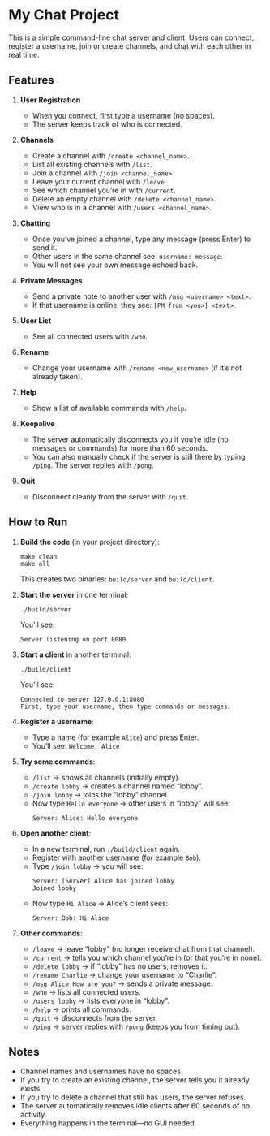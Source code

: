 # My Chat Project

This is a simple command-line chat server and client. Users can connect, register a username, join or create channels, and chat with each other in real time.

## Features

1. **User Registration**
   - When you connect, first type a username (no spaces).
   - The server keeps track of who is connected.

2. **Channels**
   - Create a channel with `/create <channel_name>`.
   - List all existing channels with `/list`.
   - Join a channel with `/join <channel_name>`.
   - Leave your current channel with `/leave`.
   - See which channel you’re in with `/current`.
   - Delete an empty channel with `/delete <channel_name>`.
   - View who is in a channel with `/users <channel_name>`.

3. **Chatting**
   - Once you’ve joined a channel, type any message (press Enter) to send it.
   - Other users in the same channel see: `username: message`.
   - You will not see your own message echoed back.

4. **Private Messages**
   - Send a private note to another user with `/msg <username> <text>`.
   - If that username is online, they see: `[PM from <you>] <text>`.

5. **User List**
   - See all connected users with `/who`.

6. **Rename**
   - Change your username with `/rename <new_username>` (if it’s not already taken).

7. **Help**
   - Show a list of available commands with `/help`.

8. **Keepalive**
   - The server automatically disconnects you if you’re idle (no messages or commands) for more than 60 seconds.
   - You can also manually check if the server is still there by typing `/ping`. The server replies with `/pong`.

9. **Quit**
   - Disconnect cleanly from the server with `/quit`.

## How to Run

1. **Build the code** (in your project directory):
   ```
   make clean
   make all
   ```
   This creates two binaries: `build/server` and `build/client`.

2. **Start the server** in one terminal:
   ```
   ./build/server
   ```
   You’ll see:
   ```
   Server listening on port 8080
   ```

3. **Start a client** in another terminal:
   ```
   ./build/client
   ```
   You’ll see:
   ```
   Connected to server 127.0.0.1:8080
   First, type your username, then type commands or messages.
   ```

4. **Register a username**:
   - Type a name (for example `Alice`) and press Enter.
   - You’ll see: `Welcome, Alice`

5. **Try some commands**:
   - `/list` → shows all channels (initially empty).
   - `/create lobby` → creates a channel named “lobby”.
   - `/join lobby` → joins the “lobby” channel.
   - Now type `Hello everyone` → other users in “lobby” will see:
     ```
     Server: Alice: Hello everyone
     ```

6. **Open another client**:
   - In a new terminal, run `./build/client` again.
   - Register with another username (for example `Bob`).
   - Type `/join lobby` → you will see:
     ```
     Server: [Server] Alice has joined lobby
     Joined lobby
     ```
   - Now type `Hi Alice` → Alice’s client sees:
     ```
     Server: Bob: Hi Alice
     ```

7. **Other commands**:
   - `/leave` → leave “lobby” (no longer receive chat from that channel).
   - `/current` → tells you which channel you’re in (or that you’re in none).
   - `/delete lobby` → if “lobby” has no users, removes it.
   - `/rename Charlie` → change your username to “Charlie”.
   - `/msg Alice How are you?` → sends a private message.
   - `/who` → lists all connected users.
   - `/users lobby` → lists everyone in “lobby”.
   - `/help` → prints all commands.
   - `/quit` → disconnects from the server.
   - `/ping` → server replies with `/pong` (keeps you from timing out).

## Notes

- Channel names and usernames have no spaces.
- If you try to create an existing channel, the server tells you it already exists.
- If you try to delete a channel that still has users, the server refuses.
- The server automatically removes idle clients after 60 seconds of no activity.
- Everything happens in the terminal—no GUI needed.
